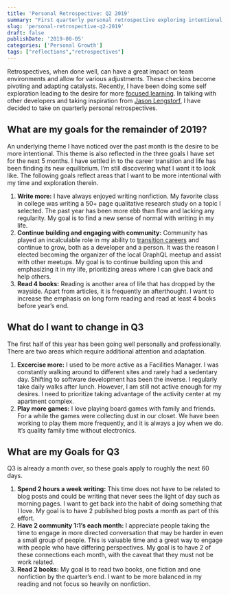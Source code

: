 ```yaml
---
title: 'Personal Retrospective: Q2 2019'
summary: "First quarterly personal retrospective exploring intentional living with goals for writing, learning, and making."
slug: 'personal-retrospective-q2-2019'
draft: false
publishDate: '2019-08-05'
categories: ['Personal Growth']
tags: ["reflections","retrospectives"]
---
```

Retrospectives, when done well, can have a great impact on team environments and allow for various adjustments. These checkins become pivoting and adapting catalysts. Recently, I have been doing some self exploration leading to the desire for more [focused learning](/blog/2019/08/01/30-days-of-functional-programming). In talking with other developers and taking inspiration from [Jason Lengstorf](https://lengstorf.com/2019-q1-retrospective/), I have decided to take on quarterly personal retrospectives.

## What are my goals for the remainder of 2019?

An underlying theme I have noticed over the past month is the desire to be more intentional. This theme is also reflected in the three goals I have set for the next 5 months. I have settled in to the career transition and life has been finding its new equilibrium. I’m still discovering what I want it to look like. The following goals reflect areas that I want to be more intentional with my time and exploration therein.

1. **Write more:** I have always enjoyed writing nonfiction. My favorite class in college was writing a 50+ page qualitative research study on a topic I selected. The past year has been more ebb than flow and lacking any regularity. My goal is to find a new sense of normal with writing in my life.
2. **Continue building and engaging with community:** Community has played an incalculable role in my ability to [transition careers](/blog/2018/09/10/the-439-day-journey-that-changed-my-life) and continue to grow, both as a developer and a person. It was the reason I elected becoming the organizer of the local GraphQL meetup and assist with other meetups. My goal is to continue building upon this and emphasizing it in my life, prioritizing areas where I can give back and help others.
3. **Read 4 books:** Reading is another area of life that has dropped by the wayside. Apart from articles, it is frequently an afterthought.  I want to increase the emphasis on long form reading and read at least 4 books before year’s end.

## What do I want to change in Q3

The first half of this year has been going well personally and professionally. There are two areas which require additional attention and adaptation.

1. **Excercise more:** I used to be more active as a Facilities Manager. I was constantly walking around to different sites and rarely had a sedentary day. Shifting to software development has been the inverse. I regularly take daily walks after lunch. However, I am still not active enough for my desires. I need to prioritize taking advantage of the activity center at my apartment complex.
2. **Play more games:** I love playing board games with family and friends. For a while the games were collecting dust in our closet. We have been working to play them more frequently, and it is always a joy when we do. It’s quality family time without electronics.

## What are my Goals for Q3

Q3 is already a month over, so these goals apply to roughly the next 60 days.

1. **Spend 2 hours a week writing:** This time does not have to be related to blog posts and could be writing that never sees the light of day such as morning pages. I want to get back into the habit of doing something that I love. My goal is to have 2 published blog posts a month as part of this effort.
2. **Have 2 community 1:1’s each month:** I appreciate people taking the time to engage in more directed conversation that may be harder in even a small group of people. This is valuable time and a great way to engage with people who have differing perspectives. My goal is to have 2 of these connections each month, with the caveat that they must not be work related.
3. **Read 2 books:** My goal is to read two books, one fiction and one nonfiction by the quarter’s end. I want to be more balanced in my reading and not focus so heavily on nonfiction. 
